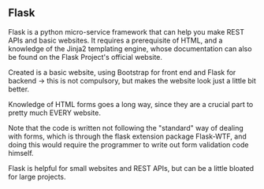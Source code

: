 ## Flask

Flask is a python micro-service framework that can help you make REST APIs and basic websites. It requires 
a prerequisite of HTML, and a knowledge of the Jinja2 templating engine, whose documentation can also be found on
the Flask Project's official website.

Created is a basic website, using Bootstrap for front end and Flask for backend -> this is not compulsory, but makes the website
look just a little bit better.

Knowledge of HTML forms goes a long way, since they are a crucial part to pretty much EVERY website.

Note that the code is written not following the "standard" way of dealing with forms, which is through the flask extension
package Flask-WTF, and doing this would require the programmer to write out form validation code himself.

Flask is helpful for small websites and REST APIs, but can be a little bloated for large projects.
